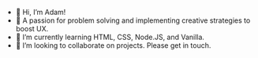 - 👋 Hi, I’m Adam!
- 👀 A passion for problem solving and implementing creative strategies to boost UX.
- 🌱 I’m currently learning HTML, CSS, Node.JS, and Vanilla.
- 💞️ I’m looking to collaborate on projects. Please get in touch.
